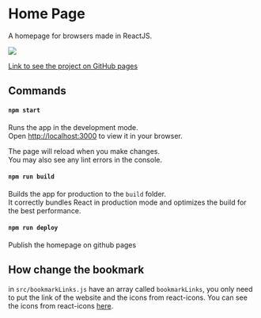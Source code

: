 # Home Page
A homepage for browsers made in ReactJS.

<img src="https://i.imgur.com/MFOwRpW.png" style="max-width: 100%;" >

[Link to see the project on GitHub pages](https://eidiinnn.github.io/home-page/)

## Commands

#### `npm start`

Runs the app in the development mode.\
Open [http://localhost:3000](http://localhost:3000) to view it in your browser.

The page will reload when you make changes.\
You may also see any lint errors in the console.

#### `npm run build`

Builds the app for production to the `build` folder.\
It correctly bundles React in production mode and optimizes the build for the best performance.

#### `npm run deploy`
Publish the homepage on github pages

## How change the bookmark
in `src/bookmarkLinks.js` have an array called `bookmarkLinks`, you only need to put the link of the website and the icons from react-icons.
You can see the icons from react-icons [here](https://react-icons.github.io/react-icons/icons?name=fa).
